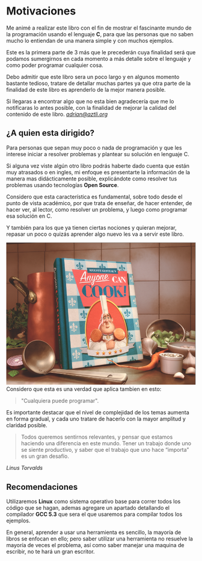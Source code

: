 # Motivaciones
Me animé a realizar este libro con el fin de mostrar el fascinante mundo de la programación usando el lenguaje **C**, para que las personas que no saben mucho lo entiendan de una manera simple y con muchos ejemplos.

Este es la primera parte de 3 más que le precederán cuya finalidad será que podamos sumergirnos en cada momento a más detalle sobre el lenguaje y como poder programar cualquier cosa.

Debo admitir que este libro sera un poco largo y en algunos momento bastante tedioso, tratare de detallar muchas partes ya que otra parte de la finalidad de este libro es aprenderlo de la mejor manera posible.

Si llegaras a encontrar algo que no esta bien agradecería que me lo notificaras lo antes posible, con la finalidad de mejorar la calidad del contenido de este libro.
*adrian@aztli.org* 

## ¿A quien esta dirigido?
Para personas que sepan muy poco o nada de programación y que les interese iniciar a resolver problemas y plantear su solución en lenguaje C.

Si alguna vez viste algún otro libro podrás haberte dado cuenta que están muy atrasados o en ingles, mi enfoque es presentarte la información de la manera mas didácticamente posible, explicándote como resolver tus problemas usando tecnologías **Open Source**.

Considero que esta característica es fundamental, sobre todo desde el punto de vista académico, por que trata de enseñar, de hacer entender, de hacer ver, al lector, como resolver un problema, y luego como programar  esa solución en C.

Y también para los que ya tienen ciertas nociones y quieran mejorar, repasar un poco o quizás aprender algo nuevo les va a servir este libro.

![gustea](Imagenes/gustea.png)
Considero que esta es una verdad que aplica tambien en esto:
> "Cualquiera puede programar".

Es importante destacar que el nivel de complejidad de los temas aumenta en forma gradual, y cada uno tratare de hacerlo con la mayor amplitud y claridad posible.

> Todos queremos sentirnos relevantes, y pensar que estamos haciendo una diferencia en este mundo. Tener un trabajo donde uno se siente productivo, y saber que el trabajo que uno hace “importa” es un gran desafío.

*Linus Torvalds*

## Recomendaciones
Utilizaremos **Linux** como sistema operativo base para correr todos los código que se hagan, ademas agregare un apartado detallando el compilador **GCC 5.3** que sera el que usaremos para compilar todos los ejemplos.

En general, aprender a usar una herramienta es sencillo, la mayoría de libros se enfocan en ello; pero saber utilizar una herramienta no resuelve la mayoría de veces el problema, así como saber manejar una maquina de escribir, no te hará un gran escritor.